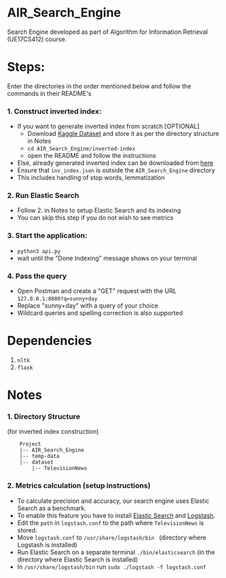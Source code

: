 # AIR_Search_Engine
Search Engine developed as part of Algorithm for Information Retrieval (UE17CS412) course.

# Steps:
Enter the directories in the order mentioned below and follow the commands in their README's
### 1. Construct inverted index:
 - If you want to generate inverted index from scratch [OPTIONAL]
 	- Download [Kaggle Dataset](https://www.kaggle.com/amritvirsinghx/environmental-news-nlp-dataset) and store it as per the directory structure in Notes
 	- ```cd AIR_Search_Engine/inverted-index```
 	- open the README and follow the instructions
 - Else, already generated inverted index can be downloaded from [here](https://drive.google.com/file/d/185c_fsIJvuBvvVWvKUgybYes_5xHkdQX/view?usp=sharing) 
 - Ensure that ```inv_index.json``` is outside the ```AIR_Search_Engine``` directory
 - This includes handling of stop words, lemmatization

### 2. Run Elastic Search
 - Follow 2. in Notes to setup Elastic Search and its indexing
 - You can skip this step if you do not wish to see metrics

### 3. Start the application:
 - ``` python3 api.py ```
 - wait until the "Done Indexing" message shows on your terminal

### 4. Pass the query
 - Open Postman and create a "GET" request with the URL ```127.0.0.1:8080?q=sunny+day```
 - Replace "sunny+day" with a query of your choice
 - Wildcard queries and spelling correction is also supported

# Dependencies
1. ```nltk```
2. ```flask ```

# Notes
### 1. Directory Structure
(for inverted index construction)
```
	Project
	|-- AIR_Search_Engine
	|-- temp-data
	|-- dataset
	    |-- TelevisionNews
```
### 2. Metrics calculation (setup instructions)
- To calculate precision and accuracy, our search engine uses Elastic Search as a benchmark. 
- To enable this feature you have to install [Elastic Search](https://www.elastic.co/downloads/elasticsearch) and [Logstash](https://www.elastic.co/downloads/logstash). 
- Edit the ```path``` in ```logstash.conf``` to the path where ```TelevisionNews``` is stored. 
- Move ```logstash.conf``` to ```/usr/share/logstash/bin ``` (directory where Logstash is installed)
- Run Elastic Search on a separate terminal ```./bin/elasticsearch``` (in the directory where Elastic Search is installed)
- In ```/usr/share/logstash/bin``` run ```sudo ./logstash -f logstash.conf```

